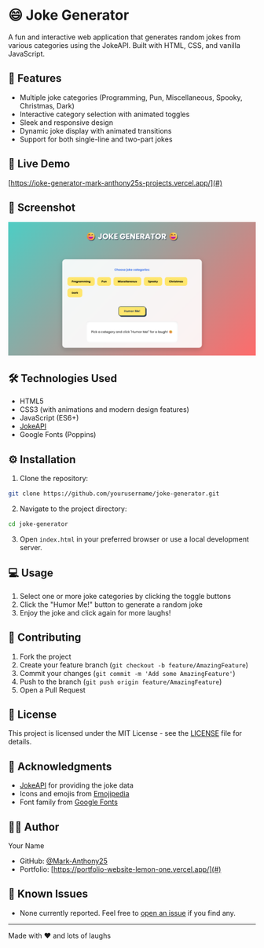 # 😄 Joke Generator

A fun and interactive web application that generates random jokes from various categories using the JokeAPI. Built with HTML, CSS, and vanilla JavaScript.

## 🌟 Features

- Multiple joke categories (Programming, Pun, Miscellaneous, Spooky, Christmas, Dark)
- Interactive category selection with animated toggles
- Sleek and responsive design
- Dynamic joke display with animated transitions
- Support for both single-line and two-part jokes

## 🚀 Live Demo

[https://joke-generator-mark-anthony25s-projects.vercel.app/](#) <!-- Add your deployed project link here -->

## 📸 Screenshot

![Joke Generator Screenshot](Sample%20UI.png) <!-- Add a screenshot of your project here -->

## 🛠️ Technologies Used

- HTML5
- CSS3 (with animations and modern design features)
- JavaScript (ES6+)
- [JokeAPI](https://v2.jokeapi.dev/)
- Google Fonts (Poppins)

## ⚙️ Installation

1. Clone the repository:
```bash
git clone https://github.com/yourusername/joke-generator.git
```

2. Navigate to the project directory:
```bash
cd joke-generator
```

3. Open `index.html` in your preferred browser or use a local development server.

## 💻 Usage

1. Select one or more joke categories by clicking the toggle buttons
2. Click the "Humor Me!" button to generate a random joke
3. Enjoy the joke and click again for more laughs!

## 🤝 Contributing

1. Fork the project
2. Create your feature branch (`git checkout -b feature/AmazingFeature`)
3. Commit your changes (`git commit -m 'Add some AmazingFeature'`)
4. Push to the branch (`git push origin feature/AmazingFeature`)
5. Open a Pull Request

## 📝 License

This project is licensed under the MIT License - see the [LICENSE](LICENSE) file for details.

## 🙏 Acknowledgments

- [JokeAPI](https://v2.jokeapi.dev/) for providing the joke data
- Icons and emojis from [Emojipedia](https://emojipedia.org/)
- Font family from [Google Fonts](https://fonts.google.com/)

## 👨‍💻 Author

Your Name
- GitHub: [@Mark-Anthony25](#)
- Portfolio: [https://portfolio-website-lemon-one.vercel.app/](#)

## 🐛 Known Issues

- None currently reported. Feel free to [open an issue](https://github.com/yourusername/joke-generator/issues) if you find any.

---
Made with ❤️ and lots of laughs